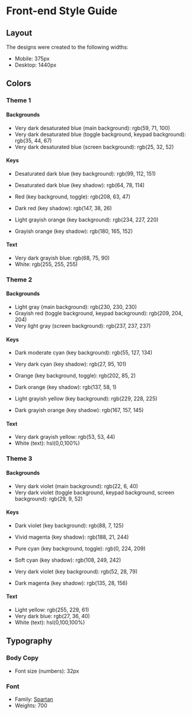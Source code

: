 # Front-end Style Guide

## Layout

The designs were created to the following widths:

- Mobile: 375px
- Desktop: 1440px

## Colors

### Theme 1

#### Backgrounds

- Very dark desaturated blue (main background): rgb(59, 71, 100)
- Very dark desaturated blue (toggle background, keypad background): rgb(35, 44, 67)
- Very dark desaturated blue (screen background): rgb(25, 32, 52)

#### Keys

- Desaturated dark blue (key background): rgb(99, 112, 151)
- Desaturated dark blue (key shadow): rgb(64, 78, 114)

- Red (key background, toggle): rgb(208, 63, 47)
- Dark red (key shadow): rgb(147, 38, 26)

- Light grayish orange (key background): rgb(234, 227, 220)
- Grayish orange (key shadow): rgb(180, 165, 152)

#### Text

- Very dark grayish blue: rgb(68, 75, 90)
- White: rgb(255, 255, 255)

### Theme 2

#### Backgrounds

- Light gray (main background): rgb(230, 230, 230)
- Grayish red (toggle background, keypad background): rgb(209, 204, 204)
- Very light gray (screen background): rgb(237, 237, 237)

#### Keys

- Dark moderate cyan (key background): rgb(55, 127, 134)
- Very dark cyan (key shadow): rgb(27, 95, 101)

- Orange (key background, toggle): rgb(202, 85, 2)
- Dark orange (key shadow): rgb(137, 58, 1)

- Light grayish yellow (key background): rgb(229, 228, 225)
- Dark grayish orange (key shadow): rgb(167, 157, 145)

#### Text

- Very dark grayish yellow: rgb(53, 53, 44)
- White (text): hsl(0,0,100%)

### Theme 3

#### Backgrounds

- Very dark violet (main background): rgb(22, 6, 40)
- Very dark violet (toggle background, keypad background, screen background): rgb(29, 9, 52)

#### Keys

- Dark violet (key background): rgb(88, 7, 125)
- Vivid magenta (key shadow): rgb(188, 21, 244)

- Pure cyan (key background, toggle): rgb(0, 224, 209)
- Soft cyan (key shadow): rgb(108, 249, 242)

- Very dark violet (key background): rgb(52, 28, 79)
- Dark magenta (key shadow): rgb(135, 28, 156)

#### Text

- Light yellow: rgb(255, 229, 61)
- Very dark blue: rgb(27, 36, 40)
- White (text): hsl(0,100,100%)

## Typography

### Body Copy

- Font size (numbers): 32px

### Font

- Family: [Spartan](https://fonts.google.com/specimen/Spartan)
- Weights: 700
